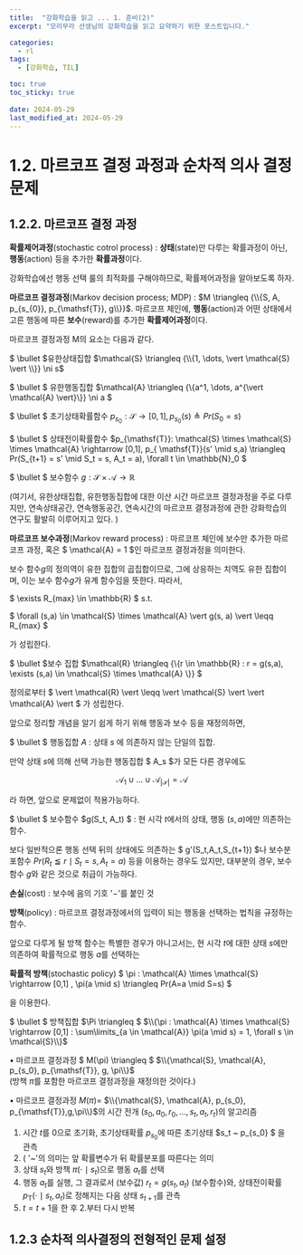 ```yaml
---
title:  "강화학습을 읽고 ... 1. 준비(2)"
excerpt: "모리무라 선생님의 강화학습을 읽고 요약하기 위한 포스트입니다."

categories:
  - rl
tags:
  - [강화학습, TIL]

toc: true
toc_sticky: true
 
date: 2024-05-29
last_modified_at: 2024-05-29
---
```


# 1.2. 마르코프 결정 과정과 순차적 의사 결정 문제

## 1.2.2. 마르코프 결정 과정

__확률제어과정__(stochastic cotrol process) : __상태__(state)만 다루는 확률과정이 아닌, __행동__(action) 등을 추가한 **확률과정**이다.

강화학습에선 행동 선택 룰의 최적화를 구해야하므로, 확률제어과정을 알아보도록 하자.

__마르코프 결정과정__(Markov decision process; MDP) : $M \triangleq {\\{S, A, p_{s_{0}}, p_{\mathsf{T}}, g\\}}$. 마르코프 체인에, __행동__(action)과 어떤 상태에서 고른 행동에 따른 __보수__(reward)를 추가한 **확률제어과정**이다.

마르코프 결정과정 M의 요소는 다음과 같다.

$ \bullet $유한상태집합 $\mathcal{S} \triangleq {\\{1, \dots, \vert \mathcal{S} \vert \\}} \ni s$

$ \bullet $ 유한행동집합 $\mathcal{A} \triangleq {\\{a^1, \dots, a^{\vert \mathcal{A} \vert}\\}} \ni a $

$ \bullet $ 초기상태확률함수 $p_{s_{0}}: \mathcal{S} \rightarrow [0,1] , p_{s_{0}}(s) \triangleq Pr(S_{0}=s)$

$ \bullet $ 상태전이확률함수 $p_{\mathsf{T}}: \mathcal{S} \times  \mathcal{S} \times \mathcal{A}  \rightarrow [0,1], p_{ \mathsf{T}}(s' \mid s,a)  \triangleq Pr(S_{t+1} = s'  \mid S_t = s, A_t = a),  \forall t  \in  \mathbb{N}_0 $

$  \bullet $ 보수함수 $g :  \mathcal{S}  \times  \mathcal{A}  \rightarrow  \mathbb{R}$

(여기서, 유한상태집합, 유한행동집합에 대한 이산 시간 마르코프 결정과정을 주로 다루지만, 연속상태공간, 연속행동공간, 연속시간의 마르코프 결정과정에 관한 강화학습의 연구도 활발히 이루어지고 있다. )

__마르코프 보수과정__(Markov reward process) : 마르코프 체인에 보수만 추가한 마르코프 과정, 혹은 $ \mathcal{A} = 1 $인 마르코프 결정과정을 의미한다.

보수 함수$g$의 정의역이 유한 집합의 곱집합이므로, 그에 상응하는 치역도 유한 집합이며, 이는 보수 함수$g$가 유계 함수임을 뜻한다. 따라서, 

$ \exists R_{max} \in \mathbb{R} $ s.t. 

$ \forall (s,a) \in \mathcal{S} \times \mathcal{A} \vert g(s, a) \vert \leqq R_{max} $ 

가 성립한다.

$ \bullet $보수 집합 $\mathcal{R} \triangleq {\\{r \in \mathbb{R} : r = g(s,a), \exists (s,a) \in \mathcal{S} \times \mathcal{A} \\}} $

정의로부터 $ \vert \mathcal{R} \vert \leqq \vert \mathcal{S} \vert \vert \mathcal{A} \vert $ 가 성립한다.

앞으로 정리할 개념을 알기 쉽게 하기 위해 행동과 보수 등을 재정의하면, 

$ \bullet $ 행동집합 $A$ : 상태 $s$ 에 의존하지 않는 단일의 집합.

 만약 상태 $s$에 의해 선택 가능한 행동집합 $ A_s $가 모든 다른 경우에도

$$ \mathcal{A}_1 \cup \dots \cup \mathcal{A}_{\vert \mathcal{S} \vert} = \mathcal{A} $$

라 하면, 앞으로 문제없이 적용가능하다.

$ \bullet $ 보수함수 $g(S_t, A_t) $ :  현 시각 $t$에서의 상태, 행동 $(s,a)$에만 의존하는 함수.

보다 일반적으론 행동 선택 뒤의 상태에도 의존하는 $ g'(S_t,A_t,S_{t+1}) $나 보수분포함수 $Pr(R_t \leqq r \mid S_t = s, A_t = a)$ 등을 이용하는 경우도 있지만, 대부분의 경우, 보수함수 $g$와 같은 것으로 취급이 가능하다. 

__손실__(cost) : 보수에 음의 기호 '$-$'를 붙인 것

__방책__(policy) : 마르코프 결정과정에서의 입력이 되는 행동을 선택하는 법칙을 규정하는 함수.

앞으로 다루게 될 방책 함수는 특별한 경우가 아니고서는, 현 시각 $t$에 대한 상태 $s$에만 의존하여 확률적으로 행동 $a$를 선택하는 

__확률적 방책__(stochastic policy) $ \pi : \mathcal{A} \times \mathcal{S} \rightarrow [0,1] , \pi(a \mid s) \triangleq Pr(A=a \mid S=s) $ 

을 이용한다.

$ \bullet $ 방책집합 $\Pi \triangleq $  $\\{\pi : \mathcal{A} \times \mathcal{S} \rightarrow [0,1]  :  \sum\limits_{a \in \mathcal{A}} \pi(a \mid s) = 1, \forall s \in \mathcal{S}\\}$

$\bullet$ 마르코프 결정과정 $ M(\pi) \triangleq $ $\\{\mathcal{S}, \mathcal{A}, p_{s_0}, p_{\mathsf{T}}, g, \pi\\}$   
(방책 $\pi$를 포함한 마르코프 결정과정을 재정의한 것이다.)

$\bullet$ 마르코프 결정과정 $M(\pi)=$ $\\{\mathcal{S}, \mathcal{A}, p_{s_0}, p_{\mathsf{T}},g,\pi\\}$의 시간 전개 $(s_0,a_0,r_0, \dots,s_t,a_t,r_t)$의 알고리즘

1. 시간 $t$를 0으로 초기화, 초기상태확률 $p_{s_0}$에 따른 초기상태 $s_t ~ p_{s_0} $ 을 관측   
2. ( '~'의 의미는 앞 확률변수가 뒤 확률분포를 따른다는 의미
3. 상태 $s_t$와 방책 $\pi(\cdot \mid s_t)$으로 행동 $a_t$를 선택
4. 행동 $a_t$를 실행, 그 결과로서 (보수값) $r_t = g(s_t,a_t)$ (보수함수)와, 상태전이확률 $p_{\mathsf{T}}(\cdot \mid s_t,a_t)$로 정해지는 다음 상태 $s_{t+1}$를 관측
5. $t = t + 1$을 한 후 2.부터 다시 반복  


## 1.2.3 순차적 의사결정의 전형적인 문제 설정




